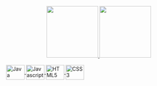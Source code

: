 <div align="center">
  <a href="https://github.com/Apolos7">
   <img height="140px" src="https://github-readme-stats.vercel.app/api?username=Apolos7&anuraghazra&theme=dark&show_icons=true&bg_color=DEG,000000,1565c0&border_color=fafdfe&icon_color=6fbbd3&text_color=fafdfe" style="max-width: 100%;">
  <img height="140px" src="https://github-readme-stats.vercel.app/api/top-langs/?username=Apolos7&layout=compact&langs_count=7&theme=github_dark&border_color=fafdfe&text_color=fafdfe&bg_color=DEG,1565c0,000000&title_color=fafdfe" style="max-width: 100%;">
</div>
  
<div style="display: inline_block"><br>
  <img align="center" alt="Java" height="40px" width="50px" src="https://cdn.jsdelivr.net/gh/devicons/devicon/icons/java/java-original-wordmark.svg">
  
  <!-- <img align="center" alt="Python" height="40px" width="50px" src="https://cdn.jsdelivr.net/gh/devicons/devicon/icons/python/python-original.svg"> -->
  <img align="center" alt="Javascript" height="40px" width="50px" src="https://cdn.jsdelivr.net/gh/devicons/devicon/icons/javascript/javascript-original.svg">
  <img align="center" alt="HTML5" height="40px" width="50px" src="https://cdn.jsdelivr.net/gh/devicons/devicon/icons/html5/html5-original-wordmark.svg">
  <img align="center" alt="CSS3" height="40px" width="50px" src="https://cdn.jsdelivr.net/gh/devicons/devicon/icons/css3/css3-original.svg">
</div>
